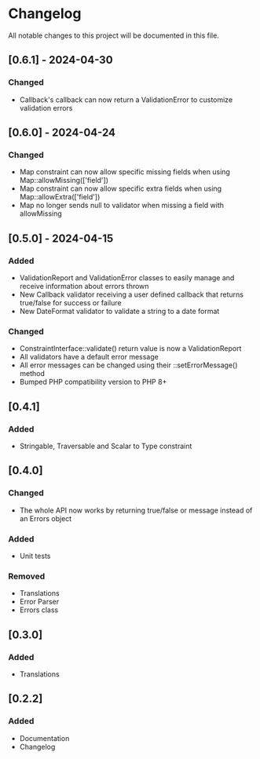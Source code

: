 # Changelog

All notable changes to this project will be documented in this file.

## [0.6.1] - 2024-04-30
### Changed
- Callback's callback can now return a ValidationError to customize validation errors

## [0.6.0] - 2024-04-24
### Changed
- Map constraint can now allow specific missing fields when using Map::allowMissing(\['field'])
- Map constraint can now allow specific extra fields when using Map::allowExtra(\['field'])
- Map no longer sends null to validator when missing a field with allowMissing

## [0.5.0] - 2024-04-15
### Added
- ValidationReport and ValidationError classes to easily manage and receive information about errors thrown
- New Callback validator receiving a user defined callback that returns true/false for success or failure
- New DateFormat validator to validate a string to a date format

### Changed
- ConstraintInterface::validate() return value is now a ValidationReport
- All validators have a default error message
- All error messages can be changed using their ::setErrorMessage() method
- Bumped PHP compatibility version to PHP 8+

## [0.4.1]
### Added
- Stringable, Traversable and Scalar to Type constraint

## [0.4.0]
### Changed
- The whole API now works by returning true/false or message instead of an Errors object

### Added
- Unit tests

### Removed
- Translations
- Error Parser
- Errors class

## [0.3.0]
### Added
- Translations

## [0.2.2]
### Added
- Documentation
- Changelog